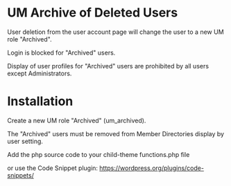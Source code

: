 # UM Archive of Deleted Users

User deletion from the user account page will change the user to a new UM role "Archived".

Login is blocked for "Archived" users.

Display of user profiles for "Archived" users are prohibited by all users except Administrators. 

# Installation

Create a new UM role "Archived" (um_archived).

The "Archived" users must be removed from Member Directories display by user setting.

Add the php source code to your child-theme functions.php file

or use the Code Snippet plugin: https://wordpress.org/plugins/code-snippets/
